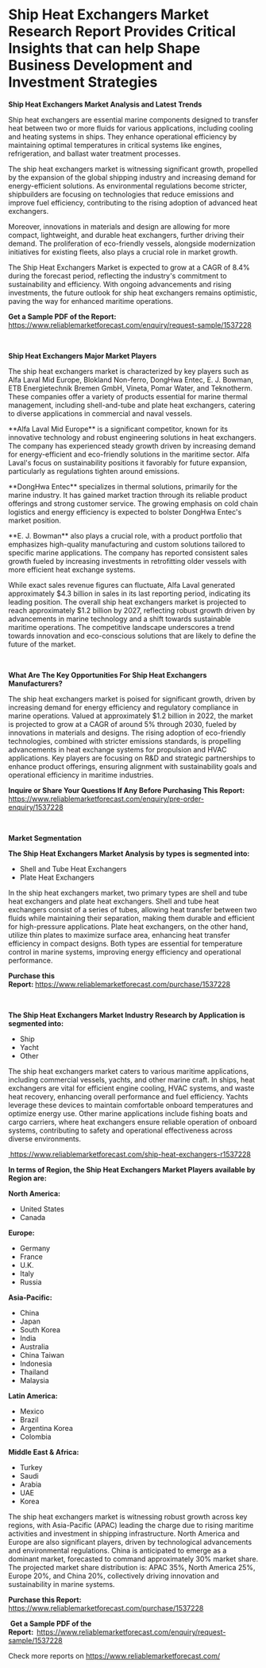 <p><h1>Ship Heat Exchangers Market Research Report Provides Critical Insights that can help Shape Business Development and Investment Strategies</h1></p><p><strong>Ship Heat Exchangers Market Analysis and Latest Trends</strong></p>
<p><p>Ship heat exchangers are essential marine components designed to transfer heat between two or more fluids for various applications, including cooling and heating systems in ships. They enhance operational efficiency by maintaining optimal temperatures in critical systems like engines, refrigeration, and ballast water treatment processes.</p><p>The ship heat exchangers market is witnessing significant growth, propelled by the expansion of the global shipping industry and increasing demand for energy-efficient solutions. As environmental regulations become stricter, shipbuilders are focusing on technologies that reduce emissions and improve fuel efficiency, contributing to the rising adoption of advanced heat exchangers. </p><p>Moreover, innovations in materials and design are allowing for more compact, lightweight, and durable heat exchangers, further driving their demand. The proliferation of eco-friendly vessels, alongside modernization initiatives for existing fleets, also plays a crucial role in market growth. </p><p>The Ship Heat Exchangers Market is expected to grow at a CAGR of 8.4% during the forecast period, reflecting the industry's commitment to sustainability and efficiency. With ongoing advancements and rising investments, the future outlook for ship heat exchangers remains optimistic, paving the way for enhanced maritime operations.</p></p>
<p><strong>Get a Sample PDF of the Report:&nbsp;</strong> <a href="https://www.reliablemarketforecast.com/enquiry/request-sample/1537228?utm_campaign=2478&utm_medium=2&utm_source=Github&utm_content=ia&utm_term=11042025&utm_id=ship-heat-exchangers">https://www.reliablemarketforecast.com/enquiry/request-sample/1537228</a></p>
<p>&nbsp;</p>
<p><strong>Ship Heat Exchangers Major Market Players</strong></p>
<p><p>The ship heat exchangers market is characterized by key players such as Alfa Laval Mid Europe, Blokland Non-ferro, DongHwa Entec, E. J. Bowman, ETB Energietechnik Bremen GmbH, Vineta, Pomar Water, and Teknotherm. These companies offer a variety of products essential for marine thermal management, including shell-and-tube and plate heat exchangers, catering to diverse applications in commercial and naval vessels.</p><p>**Alfa Laval Mid Europe** is a significant competitor, known for its innovative technology and robust engineering solutions in heat exchangers. The company has experienced steady growth driven by increasing demand for energy-efficient and eco-friendly solutions in the maritime sector. Alfa Laval's focus on sustainability positions it favorably for future expansion, particularly as regulations tighten around emissions.</p><p>**DongHwa Entec** specializes in thermal solutions, primarily for the marine industry. It has gained market traction through its reliable product offerings and strong customer service. The growing emphasis on cold chain logistics and energy efficiency is expected to bolster DongHwa Entec's market position.</p><p>**E. J. Bowman** also plays a crucial role, with a product portfolio that emphasizes high-quality manufacturing and custom solutions tailored to specific marine applications. The company has reported consistent sales growth fueled by increasing investments in retrofitting older vessels with more efficient heat exchange systems.</p><p>While exact sales revenue figures can fluctuate, Alfa Laval generated approximately $4.3 billion in sales in its last reporting period, indicating its leading position. The overall ship heat exchangers market is projected to reach approximately $1.2 billion by 2027, reflecting robust growth driven by advancements in marine technology and a shift towards sustainable maritime operations. The competitive landscape underscores a trend towards innovation and eco-conscious solutions that are likely to define the future of the market.</p></p>
<p>&nbsp;</p>
<p><strong>What Are The Key Opportunities For Ship Heat Exchangers Manufacturers?</strong></p>
<p><p>The ship heat exchangers market is poised for significant growth, driven by increasing demand for energy efficiency and regulatory compliance in marine operations. Valued at approximately $1.2 billion in 2022, the market is projected to grow at a CAGR of around 5% through 2030, fueled by innovations in materials and designs. The rising adoption of eco-friendly technologies, combined with stricter emissions standards, is propelling advancements in heat exchange systems for propulsion and HVAC applications. Key players are focusing on R&D and strategic partnerships to enhance product offerings, ensuring alignment with sustainability goals and operational efficiency in maritime industries.</p></p>
<p><strong>Inquire or Share Your Questions If Any Before Purchasing This Report:</strong> <a href="https://www.reliablemarketforecast.com/enquiry/pre-order-enquiry/1537228?utm_campaign=2478&utm_medium=2&utm_source=Github&utm_content=ia&utm_term=11042025&utm_id=ship-heat-exchangers">https://www.reliablemarketforecast.com/enquiry/pre-order-enquiry/1537228</a></p>
<p>&nbsp;</p>
<p><strong>Market Segmentation</strong></p>
<p><strong>The Ship Heat Exchangers Market Analysis by types is segmented into:</strong></p>
<p><ul><li>Shell and Tube Heat Exchangers</li><li>Plate Heat Exchangers</li></ul></p>
<p><p>In the ship heat exchangers market, two primary types are shell and tube heat exchangers and plate heat exchangers. Shell and tube heat exchangers consist of a series of tubes, allowing heat transfer between two fluids while maintaining their separation, making them durable and efficient for high-pressure applications. Plate heat exchangers, on the other hand, utilize thin plates to maximize surface area, enhancing heat transfer efficiency in compact designs. Both types are essential for temperature control in marine systems, improving energy efficiency and operational performance.</p></p>
<p><strong>Purchase this Report:&nbsp;</strong><a href="https://www.reliablemarketforecast.com/purchase/1537228?utm_campaign=2478&utm_medium=2&utm_source=Github&utm_content=ia&utm_term=11042025&utm_id=ship-heat-exchangers">https://www.reliablemarketforecast.com/purchase/1537228</a></p>
<p>&nbsp;</p>
<p><strong>The Ship Heat Exchangers Market Industry Research by Application is segmented into:</strong></p>
<p><ul><li>Ship</li><li>Yacht</li><li>Other</li></ul></p>
<p><p>The ship heat exchangers market caters to various maritime applications, including commercial vessels, yachts, and other marine craft. In ships, heat exchangers are vital for efficient engine cooling, HVAC systems, and waste heat recovery, enhancing overall performance and fuel efficiency. Yachts leverage these devices to maintain comfortable onboard temperatures and optimize energy use. Other marine applications include fishing boats and cargo carriers, where heat exchangers ensure reliable operation of onboard systems, contributing to safety and operational effectiveness across diverse environments.</p></p>
<p><a href="https://www.reliablemarketforecast.com/ship-heat-exchangers-r1537228?utm_campaign=2478&utm_medium=2&utm_source=Github&utm_content=ia&utm_term=11042025&utm_id=ship-heat-exchangers">&nbsp;https://www.reliablemarketforecast.com/ship-heat-exchangers-r1537228</a></p>
<p><strong>In terms of Region, the Ship Heat Exchangers Market Players available by Region are:</strong></p>
<p>
    <p> <strong> North America: </strong>
        <ul>
            <li>United States</li>
            <li>Canada</li>
        </ul>
        </p> 
    <p> <strong> Europe: </strong>
        <ul>
            <li>Germany</li>
            <li>France</li>
            <li>U.K.</li>
            <li>Italy</li>
            <li>Russia</li>
        </ul>
        </p> 
    <p> <strong> Asia-Pacific: </strong>
        <ul>
            <li>China</li>
            <li>Japan</li>
            <li>South Korea</li>
            <li>India</li>
            <li>Australia</li>
            <li>China Taiwan</li>
            <li>Indonesia</li>
            <li>Thailand</li>
            <li>Malaysia</li>
        </ul>
        </p> 
    <p> <strong> Latin America: </strong>
        <ul>
            <li>Mexico</li>
            <li>Brazil</li>
            <li>Argentina Korea</li>
            <li>Colombia</li>
        </ul>
        </p> 
    <p> <strong> Middle East & Africa: </strong>
        <ul>
            <li>Turkey</li>
            <li>Saudi</li>
            <li>Arabia</li>
            <li>UAE</li>
            <li>Korea</li>
        </ul>
    </p>
    </p>
<p><p>The ship heat exchangers market is witnessing robust growth across key regions, with Asia-Pacific (APAC) leading the charge due to rising maritime activities and investment in shipping infrastructure. North America and Europe are also significant players, driven by technological advancements and environmental regulations. China is anticipated to emerge as a dominant market, forecasted to command approximately 30% market share. The projected market share distribution is: APAC 35%, North America 25%, Europe 20%, and China 20%, collectively driving innovation and sustainability in marine systems.</p></p>
<p><strong>Purchase this Report: </strong><a href="https://www.reliablemarketforecast.com/purchase/1537228?utm_campaign=2478&utm_medium=2&utm_source=Github&utm_content=ia&utm_term=11042025&utm_id=ship-heat-exchangers">https://www.reliablemarketforecast.com/purchase/1537228</a></p>
<p>&nbsp;<strong>Get a Sample PDF of the Report:&nbsp;&nbsp;</strong><a href="https://www.reliablemarketforecast.com/enquiry/request-sample/1537228?utm_campaign=2478&utm_medium=2&utm_source=Github&utm_content=ia&utm_term=11042025&utm_id=ship-heat-exchangers">https://www.reliablemarketforecast.com/enquiry/request-sample/1537228</a></p>
<p><strong></strong></p>
<p>Check more reports on <a href="https://www.reliablemarketforecast.com/?utm_campaign=2478&utm_medium=2&utm_source=Github&utm_content=ia&utm_term=11042025&utm_id=ship-heat-exchangers">https://www.reliablemarketforecast.com/</a></p>